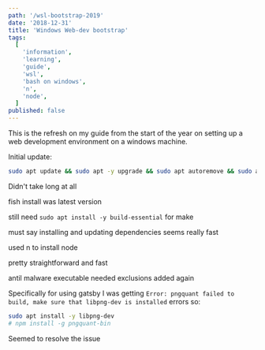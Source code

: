 ```yaml
---
path: '/wsl-bootstrap-2019'
date: '2018-12-31'
title: 'Windows Web-dev bootstrap'
tags:
  [
    'information',
    'learning',
    'guide',
    'wsl',
    'bash on windows',
    'n',
    'node',
  ]
published: false
---
```


This is the refresh on my guide from the start of the year on setting
up a web development environment on a windows machine.

Initial update:

```sh
sudo apt update && sudo apt -y upgrade && sudo apt autoremove && sudo apt dist-upgrade
```

Didn't take long at all

fish install was latest version

still need `sudo apt install -y build-essential` for make

must say installing and updating dependencies seems really fast

used n to install node

pretty straightforward and fast

antil malware executable needed exclusions added again

Specifically for using gatsby I was getting
`Error: pngquant failed to build, make sure that libpng-dev is installed`
errors so:

```sh
sudo apt install -y libpng-dev
# npm install -g pngquant-bin
```

Seemed to resolve the issue
